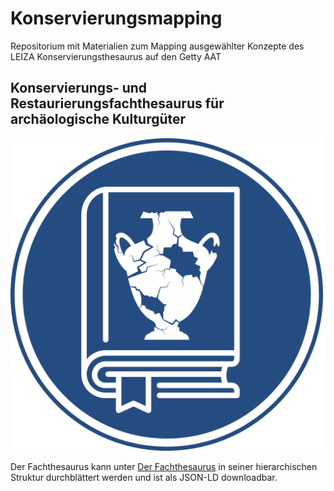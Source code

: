 # Konservierungsmapping
Repositorium mit Materialien zum Mapping ausgewählter Konzepte des LEIZA Konservierungsthesaurus auf den Getty AAT

## Konservierungs- und Restaurierungsfachthesaurus für archäologische Kulturgüter

<img src="https://github.com/LasseMempel/Konservierungsmapping/blob/main/Thesaurus_Logo.png" width="500">

Der Fachthesaurus kann unter [Der Fachthesaurus](https://lassemempel.github.io/terminologies/conservationthesaurus.html) in seiner hierarchischen Struktur durchblättert werden und ist als JSON-LD downloadbar.


